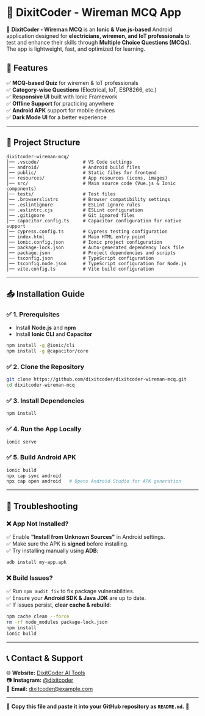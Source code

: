 # 📱 DixitCoder - Wireman MCQ App  

🚀 **DixitCoder - Wireman MCQ** is an **Ionic & Vue.js-based** Android application designed for **electricians, wiremen, and IoT professionals** to test and enhance their skills through **Multiple Choice Questions (MCQs).** The app is lightweight, fast, and optimized for learning.  

## 🎯 Features  
✅ **MCQ-based Quiz** for wiremen & IoT professionals  
✅ **Category-wise Questions** (Electrical, IoT, ESP8266, etc.)  
✅ **Responsive UI** built with Ionic Framework  
✅ **Offline Support** for practicing anywhere  
✅ **Android APK** support for mobile devices  
✅ **Dark Mode UI** for a better experience  

---

## 📂 Project Structure  

```
dixitcoder-wireman-mcq/
│── .vscode/                # VS Code settings  
│── android/                # Android build files  
│── public/                 # Static files for frontend  
│── resources/              # App resources (icons, images)  
│── src/                    # Main source code (Vue.js & Ionic components)  
│── tests/                  # Test files  
│── .browserslistrc         # Browser compatibility settings  
│── .eslintignore           # ESLint ignore rules  
│── .eslintrc.cjs           # ESLint configuration  
│── .gitignore              # Git ignored files  
│── capacitor.config.ts     # Capacitor configuration for native support  
│── cypress.config.ts       # Cypress testing configuration  
│── index.html              # Main HTML entry point  
│── ionic.config.json       # Ionic project configuration  
│── package-lock.json       # Auto-generated dependency lock file  
│── package.json            # Project dependencies and scripts  
│── tsconfig.json           # TypeScript configuration  
│── tsconfig.node.json      # TypeScript configuration for Node.js  
│── vite.config.ts          # Vite build configuration  
```

---

## 📥 Installation Guide  

### ✅ 1. Prerequisites  
- Install **Node.js** and **npm**  
- Install **Ionic CLI** and **Capacitor**  
```sh
npm install -g @ionic/cli
npm install -g @capacitor/core
```

### ✅ 2. Clone the Repository  
```sh
git clone https://github.com/dixitcoder/dixitcoder-wireman-mcq.git
cd dixitcoder-wireman-mcq
```

### ✅ 3. Install Dependencies  
```sh
npm install
```

### ✅ 4. Run the App Locally  
```sh
ionic serve
```

### ✅ 5. Build Android APK  
```sh
ionic build
npx cap sync android
npx cap open android   # Opens Android Studio for APK generation
```

---

## 📌 Troubleshooting  

### ❌ **App Not Installed?**  
✅ Enable **"Install from Unknown Sources"** in Android settings.  
✅ Make sure the APK is **signed** before installing.  
✅ Try installing manually using **ADB**:  
```sh
adb install my-app.apk
```

### ❌ **Build Issues?**  
✅ Run `npm audit fix` to fix package vulnerabilities.  
✅ Ensure your **Android SDK & Java JDK** are up to date.  
✅ If issues persist, **clear cache & rebuild**:  
```sh
npm cache clean --force
rm -rf node_modules package-lock.json
npm install
ionic build
```

---

## 📞 Contact & Support  

🌐 **Website:** [DixitCoder AI Tools](https://dixitcoder-tools-ai.web.app/)  
📷 **Instagram:** [@dixitcoder](https://www.instagram.com/dixitcoder)  
📧 **Email:** dixitcoder@example.com  

---

📌 **Copy this file and paste it into your GitHub repository as `README.md`.** 🚀
